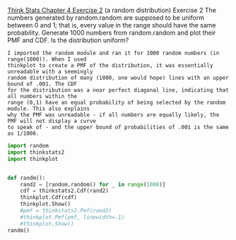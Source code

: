 [Think Stats Chapter 4 Exercise 2](http://greenteapress.com/thinkstats2/html/thinkstats2005.html#toc41) (a random distribution)
Exercise 2   The numbers generated by random.random are supposed to be uniform between 0 and 1; that is, every value in the range should have the same probability. Generate 1000 numbers from random.random and plot their PMF and CDF. Is the distribution uniform?
```
I imported the random module and ran it for 1000 random numbers (in range(1000)). When I used 
thinkplot to create a PMF of the distribution, it was essentially unreadable with a seemingly 
random distribution of many (1000, one would hope) lines with an upper bound of .001. The CDF 
for the distribution was a near perfect diagonal line, indicating that all numbers within the 
range (0,1) have an equal probability of being selected by the random module. This also explains 
why the PMF was unreadable - if all numbers are equally likely, the PMF will not display a curve 
to speak of - and the upper bound of probabilities of .001 is the same as 1/1000. 

```
``` python
import random
import thinkstats2
import thinkplot


def randm():
	rand2 = [random.random() for _ in range(1000)]
	cdf = thinkstats2.Cdf(rand2)
	thinkplot.Cdf(cdf)
	thinkplot.Show()
	#pmf = thinkstats2.Pmf(rand2)
	#thinkplot.Pmf(pmf, linewidth=.1)
	#thinkplot.Show()
randm()
